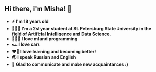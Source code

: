 ## Hi there, i'm Misha! 👋

- **⚡️ I'm 18 years old**
- **👨🏻‍🎓 I'm a 2st year student at St. Petersburg State University in the field of Artificial Intelligence and Data Science.**
- **🧑🏻‍💻 I love ml and programming**
- **🏎 I love cars**
- **❤️‍🔥 I love learning and becoming better!**
- **🌏 I speak Russian and English**
- **🤝 Glad to communicate and make new acquaintances :)**
